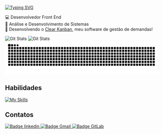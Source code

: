 <p><a href="https://git.io/typing-svg"><img src="https://readme-typing-svg.demolab.com?font=Fira+Code&pause=1000&color=FFFFFF&multiline=true&random=false&width=405&height=30&lines=Ol%C3%A1%2C+seja+bem+vindo+ao+meu+perfil!+" alt="Typing SVG" /></a></p>

<p>
  💻 Desenvolvedor Front End  <br/>
  🌱 Análise e Desenvolvimento de Sistemas <br/>
  🚀 Desenvolvendo o <a href="https://clearkanban.com/" target="_blank">Clear Kanban</a>, meu software de gestão de demandas!
</p>

<!-- Git Status -->
<div>
  <img src="https://github-readme-stats.vercel.app/api?username=OtavioMendesSantos&show_icons=true&theme=tokyonight" alt="Git Stats">
  <img src="https://github-readme-stats.vercel.app/api/top-langs/?username=OtavioMendesSantos&layout=compact&theme=tokyonight" alt="Git Stats" >
</div>
<!-- Jogo da Cobrinha -->
<picture>
  <source media="(prefers-color-scheme: dark)" srcset="https://raw.githubusercontent.com/OtavioMendesSantos/OtavioMendesSantos/output/github-contribution-grid-snake-dark.svg">
  <source media="(prefers-color-scheme: light)" srcset="https://raw.githubusercontent.com/OtavioMendesSantos/OtavioMendesSantos/output/github-contribution-grid-snake-dark.svg">
  <img alt="github contribution grid snake animation" src="https://raw.githubusercontent.com/OtavioMendesSantos/OtavioMendesSantos/output/github-contribution-grid-snake.svg">
</picture>

<h2>Habilidades</h2>

[![My Skills](https://skillicons.dev/icons?i=html,css,js,ts,react,redux,mui,sass,postgres,mysql)](https://skillicons.dev)

<h2>Contatos</h2>
<a href="https://www.linkedin.com/in/otávio-mendes-santos-04b582263" target="_blank">
  <img src="https://img.shields.io/badge/linkedin-%230077B5.svg?style=for-the-badge&logo=linkedin&logoColor=white" alt="Badge linkedin">
</a>
<a href="mailto:dev.otavioms@gmail.com" target="_blank">
  <img src="https://img.shields.io/badge/Gmail-D14836?style=for-the-badge&logo=gmail&logoColor=white" alt="Badge Gmail">
</a>
<a href="https://gitlab.com/OtavioMendesSantos" target="_blank">
  <img src="https://img.shields.io/badge/gitlab-%23181717.svg?style=for-the-badge&logo=gitlab&logoColor=white" alt="Badge GitLab">
</a>
<!--[![autocomplete](https://codeium.com/badges/user/covertly-expensive-sauger-74022/autocomplete)](https://codeium.com/profile/covertly-expensive-sauger-74022)-->
